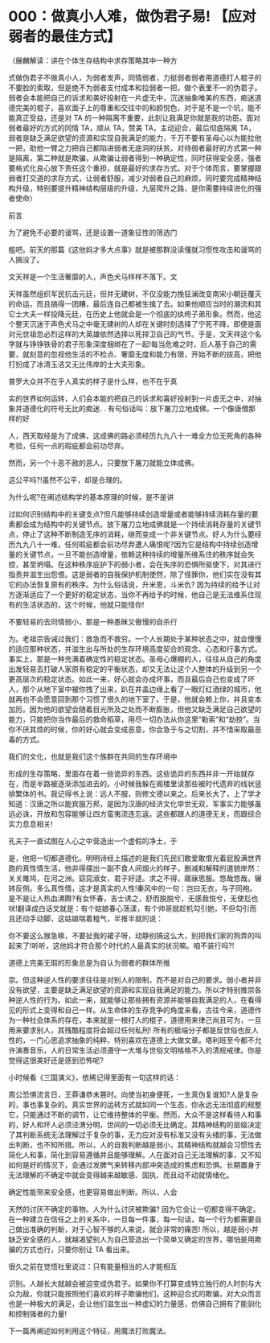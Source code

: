 # 000：做真小人难，做伪君子易! 【应对弱者的最佳方式】

（展麟解读：讲在个体生存结构中求存策略其中一种方

式做伪君子不做真小人，为弱者发声，同情弱者，力挺弱者弱者用道德打人棍子的不要脸的索取，但是绝不为弱者支付成本和拉弱者一把，做个表里不一的伪君子。弱者会本能把自己的诉求和美好投射在一片虚无中，沉迷抽象唯美的东西，痴迷道德完美的棍子，喜欢面子上的尊重和交往中的和颜悦色，对于是不是一个坑，能不能真正受益，还是对 TA 的一种隔离不重要，此刻让我满足你就是我的功臣。面对弱者最好的方式的同情 TA，顺从 TA，赞美 TA，主动迎合，最后彻底隔离 TA，弱者是缺乏满足欲望的资源和实现自我满足的能力，千万不要有圣母心以为能拉他一把，助他一臂之力把自己都陷进弱者无底洞的扶贫。对待弱者最好的方式第一种是隔离，第二种就是欺骗，从欺骗让弱者得到一种确定性，同时获得安全感，强者要格式化良心放下责任这个重担，就是最好的求存方式。对于个体而言，要掌握跟弱者打交道的求存方式，让弱者舒服，减少对弱者自己的麻烦，同时要完成精神结构升级，特别要提升精神结构层级的升级，九层爬升之路，是你需要持续进化的强者使命）

前言

为了避免不必要的谩骂，还是设置一道象征性的筛选门

槛吧。前天的那篇《这他妈才多大点事》就是被那群没读懂就习惯性攻击和谩骂的人搞没了。

文天祥是一个生活奢靡的人，声色犬马样样不落下。文

天祥虽然组织军民抗击元廷，但并无建树，不仅没能力挽狂澜改变南宋小朝廷覆灭的命运，而且搞得一团糟，最后连自己都被生擒了去。如果他顺应当时的潮流和其它士大夫一样投降元廷，在历史上他就会是一个彻底的纨绔子弟形象。然而，他这个整天沉迷于声色犬马之中毫无建树的人却在关键时刻选择了宁死不降，即便是面对元世祖忽必烈这样的大英雄依然选择以死捍卫自己的气节。于是，文天祥这个名字就与铮铮铁骨的君子形象深度捆绑在了一起!每当危难之时，后人基于自己的需要，就刻意的忽视他生活的不检点、奢靡无度和能力有限，开始不断的拔高，把他打扮成了冰清玉洁又无比伟岸的士大夫形象。

普罗大众并不在乎人真实的样子是什么样，也不在乎真

实的世界如何运转，人们会本能的把自己的诉求和喜好投射到一片虚无之中，对抽象并道德化的符号无比的痴迷. . 有句俗话叫：放下屠刀立地成佛。一个像唐僧那样的好

人，西天取经是为了成佛，这成佛的路必须经历九九八十一难全方位无死角的各种考验，任何一点的瑕疵都会前功尽弃。

然而，另一个十恶不赦的恶人，只要放下屠刀就能立体成佛。

这公平吗?!虽然不公平，却是合理的。

为什么呢?在阐述结构学的基本原理的时候，是不是讲

过如何识别结构中的关键支点?但凡能够持续创造增量或者能够持续消耗存量的要素都会成为结构中的关键节点。放下屠刀立地成佛就是一个持续消耗存量的关键节点，停止了这种不断制造无序的消耗，继而变成一个非关键节点。好人为什么要经历九九八十一难，任何瑕疵都会前功尽弃遭人痛恨呢?因为它是结构中持续创造增量的关键节点，一旦不能创造增量，依赖这种持续的增量所维系住的秩序就会失控，甚至坍塌。在这种秩序庇护下的弱小者，会在失序的恐惧所驱使下，对其进行指责并滋生出怨恨。这是弱者的自我保护机制使然，除了怪罪你，他们实在没有其它的办法恢复原有的秩序。为什么俗话说，升米恩，斗米仇? 因为持续的给予让对方逐渐适应了一个更好的稳定状态，当你不再给予的时候，他自己是无法维系住现有的生活状态的，这个时候，他就只能怪你!

不要轻易的去同情弱小，那是一种愚昧又傲慢的自杀行

为。老祖宗告诫过我们：救急而不救穷。一个人长期处于某种状态之中，就会慢慢的适应那种状态，并滋生出与所处的生存环境高度契合的观念、心态和行事方式。事实上，那是一种充满着确定性的稳定状态。圣母心爆棚的人，往往从自己的角度出发轻易去打破人家原有稳定的平衡状态，却又无法让这个人整体的升级到另一个更高层次的稳定状态。如此一来，好心就会办成坏事，而且最后自己也变成了坏人，那个从地下室中被你拽了出来，趴在井盖边缘上看了一眼灯红酒绿的城市，他就再也不会愿意回到那个习惯了很久的地下室了。于是，他就会赖上你，并且变本加厉。因为他的欲望会随着目光所及之处而不断膨胀，但他又缺乏满足自己欲望的能力，只能把你当作最后的救命稻草，用尽一切办法从你这里“勒索”和“劫掠”。当你不厌其烦的时候，你的好心就会变成恶意，你会急于与之切割，并不惜采取最恶毒的方式。

我们的文化，也就是我们这个族群在共同的生存环境中

形成的生存策略，里面存在着一些诡异的东西。这些诡异的东西并非一开始就存在，而是半路被逐渐添加进去的。小时候我躲在阁楼里读那些被时代遗弃的线状竖排繁体的书。我记得书上说：远人不服，则修文德以来之。后来长大了，上了学才知道：汉唐之所以能宾服万邦，是因为汉唐的经济文化举世无双，军事实力能够虽远必诛，开放和包容能够让四方蛮夷流连忘返。这些都跟人的道德无关，而跟综合实力息息相关!

孔夫子一直试图在人心之中营造出一个虚假的净土，于

是，他把一切都道德化。明明诗经上描述的是我们先民们敢爱敢恨光着屁股满世界跑的真性情生活，他非得摆出一副不食人间烟火的样子，删减和解释的道貌岸然：关关雎鸠，在河之洲。窈窕淑女，君子好逑。求之不得，寤寐思服。悠哉悠哉，辗转反侧。多么真性情，这才是真实的人性!秦风中的一句：岂曰无衣，与子同袍。是不是让人热血沸腾?有女怀春，吉士诱之，舒而脱脱兮，无感我悦兮，无使尨也吠!翻译成白话文就是：有个姑娘春心荡漾，有个帅哥就趁机勾引她，不但勾引而且还动手动脚，这姑娘喘着粗气，半推半就的说：

你不要这么猴急嘛，不要扯我的裙子呀，动静别搞这么大，别把我们家的狗弄的叫起来了!听听，这他妈才符合那个时代的人最真实的状况嘛。咱不装行吗?!

道德上完美无瑕的形象总是为自认为弱者的群体所推

崇。但这种逆人性的要求往往是对别人的限制，而不是对自己的要求。弱小者并非没有欲望，主要是缺乏满足欲望的资源和实现自我满足的能力。所以才特别推崇各种逆人性的行为。如此一来，就能够让那些拥有资源并能够自我满足的人，在看得见的形式上变得和自己一样。从生命体的生存竞争的角度来看，古往今来，道德作为一种社会体系的存在，本来就是一根打人的棍子，道德用来律己尚且可为，一旦用来要求别人，其残酷程度将会超过任何私刑! 所有的极端分子都是反世俗也反人性的，一门心思追求抽象的纯粹，特别喜欢在道德上大做文章。塔利班至今都不允许演奏音乐，人的日常生活必须遵守一大堆与世俗文明格格不入的清规戒律。你是觉得这很美好还是感到恐怖呢?

小时候看《三国演义》，依稀记得里面有一句这样的话：

周公恐惧流言日，王莽谦恭未篡时。向使当初身便死，一生真伪复谁知?人是复杂的，事也事复杂的。真实世界的运转方式就如同一个生态，你永远无法彻底的规整它，只能通过不断的调节，让它维持整体的平衡。然而，大众不是这样看待人和事的，好人和坏人必须泾渭分明，世间的一切必须无比确定。其精神结构的层级决定了其判断系统无法理解过于复杂的事，无力应对没有标准又没有头绪的事，无法做出判断，也不知所措。所以，人的自我判断越是弱小，其精神结构就越会习惯性去简化人和事，简化到容易遵循并且能够理解。人在面对自己无法理解的事，又不知如何是好的情况下，会通过发脾气来转移内部冲突造成的焦虑和恐惧。长期置身于无法理解的不确定中就会变得越来越敏感、固执、而且动不动就情绪化。

确定性能带来安全感，也更容易做出判断。所以，人会

天然的讨厌不确定的事物。人为什么讨厌被欺骗? 因为它会让一切都变得不确定。在一种建立在信任之上的关系中，一旦每一件事，每一句话，每一个行为都需要自己做出准确的判断，对于心智不够的人来说，就会非常的痛苦! 所以，越是弱小并缺乏安全感的人，就越渴望别人为自己营造出一个简单又确定的世界，哪怕是用欺骗的方式也行，只要你别让 TA 看出来。

很久之前在觉悟社里说过：只有能量相当的人才能相互

识别。人越长大就越会被迫变成伪君子。如果你不打算变成特立独行的人时刻与大众为敌，你就只能按照他们喜欢的样子欺骗他们，这种迎合式的欺骗，对大众而言也是一种极大的满足，会让他们滋生出一种虚幻的力量感，仿佛自己拥有了能驯化和控制强者的力量!

下一篇再阐述如何利用这个特征，用魔法打败魔法。